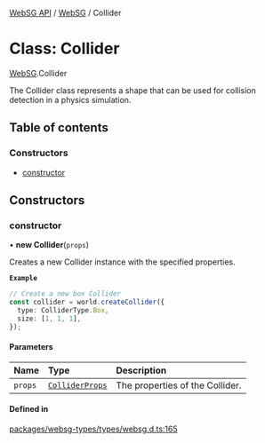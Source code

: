 [WebSG API](../README.md) / [WebSG](../modules/WebSG.md) / Collider

# Class: Collider

[WebSG](../modules/WebSG.md).Collider

The Collider class represents a shape that can be used for
collision detection in a physics simulation.

## Table of contents

### Constructors

- [constructor](WebSG.Collider.md#constructor)

## Constructors

### constructor

• **new Collider**(`props`)

Creates a new Collider instance with the specified properties.

**`Example`**

```ts
// Create a new box Collider
const collider = world.createCollider({
  type: ColliderType.Box,
  size: [1, 1, 1],
});
```

#### Parameters

| Name | Type | Description |
| :------ | :------ | :------ |
| `props` | [`ColliderProps`](../interfaces/WebSG.ColliderProps.md) | The properties of the Collider. |

#### Defined in

[packages/websg-types/types/websg.d.ts:165](https://github.com/thirdroom/thirdroom/blob/972fa72b/packages/websg-types/types/websg.d.ts#L165)
